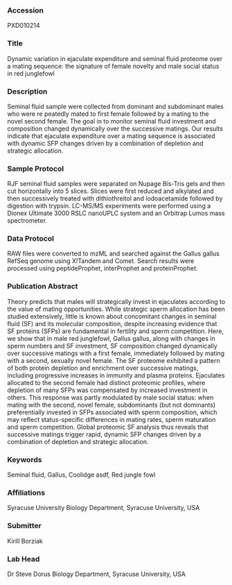 ### Accession
PXD010214

### Title
Dynamic variation in ejaculate expenditure and seminal fluid proteome over a mating sequence: the signature of female novelty and male social status in red junglefowl

### Description
Seminal fluid sample were collected from dominant and subdominant males who were re peatedly mated to first female followed by a mating to the novel second female. The goal in to monitor seminal fluid investment and composition changed dynamically over the successive matings. Our results indicate that ejaculate expenditure over a mating sequence is associated with dynamic SFP changes driven by a combination of depletion and strategic allocation.

### Sample Protocol
RJF seminal fluid samples were separated on Nupage Bis-Tris gels and then cut horizontally into 5 slices.  Slices were first reduced and alkylated and then successively treated with dithiothreitol and iodoacetamide followed by digestion with trypsin. LC-MS/MS experiments were performed using a Dionex Ultimate 3000 RSLC nanoUPLC system and an Orbitrap Lumos mass spectrometer.

### Data Protocol
RAW files were converted to mzML and searched against the Gallus gallus RefSeq genome using X!Tandem and Comet. Search results were processed using peptideProphet, interProphet and proteinProphet.

### Publication Abstract
Theory predicts that males will strategically invest in ejaculates according to the value of mating opportunities. While strategic sperm allocation has been studied extensively, little is known about concomitant changes in seminal fluid (SF) and its molecular composition, despite increasing evidence that SF proteins (SFPs) are fundamental in fertility and sperm competition. Here, we show that in male red junglefowl, Gallus gallus, along with changes in sperm numbers and SF investment, SF composition changed dynamically over successive matings with a first female, immediately followed by mating with a second, sexually novel female. The SF proteome exhibited a pattern of both protein depletion and enrichment over successive matings, including progressive increases in immunity and plasma proteins. Ejaculates allocated to the second female had distinct proteomic profiles, where depletion of many SFPs was compensated by increased investment in others. This response was partly modulated by male social status: when mating with the second, novel female, subdominants (but not dominants) preferentially invested in SFPs associated with sperm composition, which may reflect status-specific differences in mating rates, sperm maturation and sperm competition. Global proteomic SF analysis thus reveals that successive matings trigger rapid, dynamic SFP changes driven by a combination of depletion and strategic allocation.

### Keywords
Seminal fluid, Gallus, Coolidge asdf, Red jungle fowl

### Affiliations
Syracuse University
Biology Department, Syracuse University, USA

### Submitter
Kirill Borziak

### Lab Head
Dr Steve Dorus
Biology Department, Syracuse University, USA


